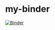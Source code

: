 # my-binder
[![Binder](https://mybinder.org/badge_logo.svg)](https://mybinder.org/v2/gh/raflirach/my-binder.git/HEAD)

